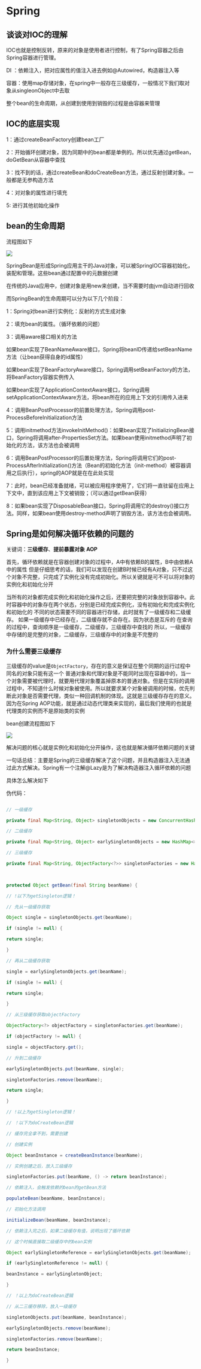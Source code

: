 # Spring

## 谈谈对IOC的理解

IOC也就是控制反转，原来的对象是使用者进行控制，有了Spring容器之后由Spring容器进行管理。

DI ：依赖注入，把对应属性的值注入进去例如@Autowired，构造器注入等

容器：使用map存储对象，在spring中一般存在三级缓存，一般情况下我们取对象从singleonObject中去取

整个bean的生命周期，从创建到使用到销毁的过程是由容器来管理

## IOC的底层实现

1：通过createBeanFactory创建bean工厂

2：开始循环创建对象，因为同期中的bean都是单例的。所以优先通过getBean，doGetBean从容器中查找

3：找不到的话，通过createBean和doCreateBean方法，通过反射创建对象。一般都是无参构造方法

4：对对象的属性进行填充

5:  进行其他初始化操作

## bean的生命周期

流程图如下

![](https://raw.githubusercontent.com/409582940/notes/main/images/20220307172941.png)

SpringBean是形成Spring应用主干的Java对象，可以被SpringIOC容器初始化，装配和管理。这些bean通过配置中的元数据创建

在传统的Java应用中，创建对象是用new来创建，当不需要时由jvm自动进行回收

而SpringBean的生命周期可以分为以下几个阶段：

1：Spring对bean进行实例化：反射的方式生成对象

2：填充bean的属性。（循环依赖的问题）

3：调用aware接口相关的方法

如果bean实现了BeanNameAware接口，Spring将beanID传递给setBeanName方法（让bean获得自身的id属性）

如果bean实现了BeanFactoryAware接口，Spring调用setBeanFactory的方法，将BeanFactory容器实例传入

如果bean实现了ApplicationContextAware接口，Spring调用setApplicationContextAware方法，将bean所在的应用上下文的引用传入进来

4：调用BeanPostProcessor的前置处理方法，Spring调用post-ProcessBeforeInitialization方法

5：调用initmethod方法invokeInitMethod()：如果bean实现了InitializingBean接口，Spring将调用after-PropertiesSet方法。如果bean使用initmethod声明了初始化的方法，该方法也会被调用

6：调用BeanPostProcessor的后置处理方法，Spring将调用它们的post-ProcessAfterInitialization()方法（Bean的初始化方法（init-method）被容器调用之后执行），spring的AOP就是在在此处实现

7：此时，bean已经准备就绪，可以被应用程序使用了，它们将一直驻留在应用上下文中，直到该应用上下文被销毁；（可以通过getBean获得）

8：如果bean实现了DisposableBean接口，Spring将调用它的destroy()接口方法。同样，如果bean使用destroy-method声明了销毁方法，该方法也会被调用。

## Spring是如何解决循环依赖的问题的
关键词：**三级缓存**、**提前暴露对象** **AOP**

首先，循环依赖就是在容器创建对象的过程中，A中有依赖B的属性，B中由依赖A中的属性
但是仔细思考的话，我们可以发现在创建B时候已经有A对象，只不过这个对象不完整，只完成了实例化没有完成初始化。所以关键就是可不可以将对象的实例化和初始化分开

当所有的对象都完成实例化和初始化操作之后，还要把完整的对象放到容器中。此时容器中的对象存在两个状态，分别是已经完成实例化，没有初始化和完成实例化和初始化的
不同的状态需要不同的容器进行存储，此时就有了一级缓存和二级缓存。
如果一级缓存中已经存在，二级缓存就不会存在。因为状态是互斥的
在查询的过程中，查询顺序是一级缓存，二级缓存，三级缓存中查找的
所以，一级缓存中存储的是完整的对象，二级缓存，三级缓存中的对象是不完整的
### 为什么需要三级缓存
三级缓存的value是`ObjectFactory`，存在的意义是保证在整个同期的运行过程中同名的对象只能有这一个
普通对象和代理对象是不能同时出现在容器中的，当一个对象需要被代理时，就要用代理对象覆盖掉原本的普通对象。但是在实际的调用过程中，不知道什么时候对象被使用。所以就要求某个对象被调用的时候，优先判断此对象是否需要代理，类似一种回调机制的体现。这就是三级缓存存在的意义。因为在Spring AOP功能，就是通过动态代理类来实现的，最后我们使用的也就是代理类的实例而不是原始类的实例

bean创建流程图如下

![](https://raw.githubusercontent.com/409582940/notes/main/images/20220307170744.png)

解决问题的核心就是实例化和初始化分开操作，这也就是解决循环依赖问题的关键

一句话总结：主要是Spring的三级缓存解决了这个问题，并且构造器注入无法通过此方式解决。Spring有一个注解@Lazy是为了解决构造器注入循环依赖的问题

具体怎么解决如下

伪代码：

``` java

// 一级缓存

private final Map<String, Object> singletonObjects = new ConcurrentHashMap<>(256);

// 二级缓存

private final Map<String, Object> earlySingletonObjects = new HashMap<>(16);

// 三级缓存

private final Map<String, ObjectFactory<?>> singletonFactories = new HashMap<>(16);

  

protected Object getBean(final String beanName) {

// !以下为getSingleton逻辑！

// 先从一级缓存获取

Object single = singletonObjects.get(beanName);

if (single != null) {

return single;

}

// 再从二级缓存获取

single = earlySingletonObjects.get(beanName);

if (single != null) {

return single;

}

// 从三级缓存获取objectFactory

ObjectFactory<?> objectFactory = singletonFactories.get(beanName);

if (objectFactory != null) {

single = objectFactory.get();

// 升到二级缓存

earlySingletonObjects.put(beanName, single);

singletonFactories.remove(beanName);

return single;

}

// !以上为getSingleton逻辑！

// ！以下为doCreateBean逻辑

// 缓存完全拿不到，需要创建

// 创建实例

Object beanInstance = createBeanInstance(beanName);

// 实例创建之后，放入三级缓存

singletonFactories.put(beanName, () -> return beanInstance);

// 依赖注入，会触发依赖的bean的getBean方法

populateBean(beanName, beanInstance);

// 初始化方法调用

initializeBean(beanName, beanInstance);

// 依赖注入完之后，如果二级缓存有值，说明出现了循环依赖

// 这个时候直接取二级缓存中的bean实例

Object earlySingletonReference = earlySingletonObjects.get(beanName);

if (earlySingletonReference != null) {

beanInstance = earlySingletonObject;

}

// ！以上为doCreateBean逻辑

// 从二三缓存移除，放入一级缓存

singletonObjects.put(beanName, beanInstance);

earlySingletonObjects.remove(beanName);

singletonFactories.remove(beanName);

return beanInstance;

}

```


